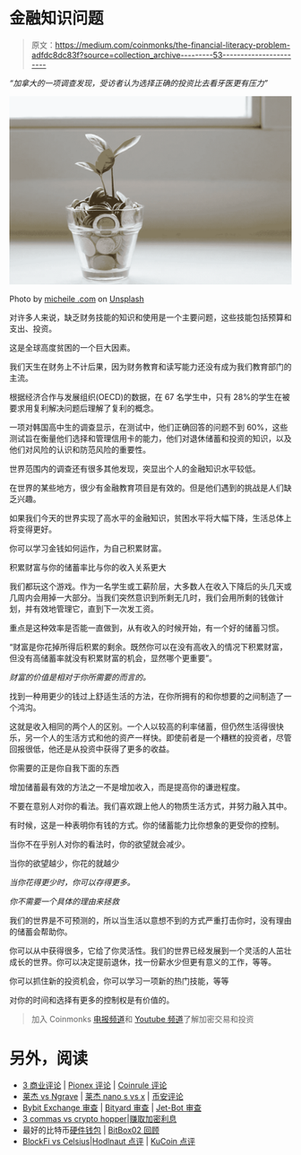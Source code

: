 # 金融知识问题

> 原文：<https://medium.com/coinmonks/the-financial-literacy-problem-adfdc8dc83f?source=collection_archive---------53----------------------->

*“加拿大的一项调查发现，受访者认为选择正确的投资比去看牙医更有压力”*

![](img/74b4ed67f40720469e9b46542a8f69a1.png)

Photo by [micheile .com](https://unsplash.com/@micheile?utm_source=unsplash&utm_medium=referral&utm_content=creditCopyText) on [Unsplash](https://unsplash.com/s/photos/financial-literacy?utm_source=unsplash&utm_medium=referral&utm_content=creditCopyText)

对许多人来说，缺乏财务技能的知识和使用是一个主要问题，这些技能包括预算和支出、投资。

这是全球高度贫困的一个巨大因素。

我们天生在财务上不计后果，因为财务教育和读写能力还没有成为我们教育部门的主流。

根据经济合作与发展组织(OECD)的数据，在 67 名学生中，只有 28%的学生在被要求用复利解决问题后理解了复利的概念。

一项对韩国高中生的调查显示，在测试中，他们正确回答的问题不到 60%，这些测试旨在衡量他们选择和管理信用卡的能力，他们对退休储蓄和投资的知识，以及他们对风险的认识和防范风险的重要性。

世界范围内的调查还有很多其他发现，突显出个人的金融知识水平较低。

在世界的某些地方，很少有金融教育项目是有效的。但是他们遇到的挑战是人们缺乏兴趣。

如果我们今天的世界实现了高水平的金融知识，贫困水平将大幅下降，生活总体上将变得更好。

你可以学习金钱如何运作，为自己积累财富。

积累财富与你的储蓄率比与你的收入关系更大

我们都玩这个游戏。作为一名学生或工薪阶层，大多数人在收入下降后的头几天或几周内会用掉一大部分。当我们突然意识到所剩无几时，我们会用所剩的钱做计划，并有效地管理它，直到下一次发工资。

重点是这种效率是否能一直做到，从有收入的时候开始，有一个好的储蓄习惯。

“财富是你花掉所得后积累的剩余。既然你可以在没有高收入的情况下积累财富，但没有高储蓄率就没有积累财富的机会，显然哪个更重要”。

*财富的价值是相对于你所需要的而言的。*

找到一种用更少的钱过上舒适生活的方法，在你所拥有的和你想要的之间制造了一个鸿沟。

这就是收入相同的两个人的区别。一个人以较高的利率储蓄，但仍然生活得很快乐，另一个人的生活方式和他的资产一样快。即使前者是一个糟糕的投资者，尽管回报很低，他还是从投资中获得了更多的收益。

你需要的正是你自我下面的东西

增加储蓄最有效的方法之一不是增加收入，而是提高你的谦逊程度。

不要在意别人对你的看法。我们喜欢跟上他人的物质生活方式，并努力融入其中。

有时候，这是一种表明你有钱的方式。你的储蓄能力比你想象的更受你的控制。

当你不在乎别人对你的看法时，你的欲望就会减少。

当你的欲望越少，你花的就越少

*当你花得更少时，你可以存得更多。*

*你不需要一个具体的理由来拯救*

我们的世界是不可预测的，所以当生活以意想不到的方式严重打击你时，没有理由的储蓄会帮助你。

你可以从中获得很多，它给了你灵活性。我们的世界已经发展到一个灵活的人茁壮成长的世界。你可以决定提前退休，找一份薪水少但更有意义的工作，等等。

你可以抓住新的投资机会，你可以学习一项新的热门技能，等等

对你的时间和选择有更多的控制权是有价值的。

> 加入 Coinmonks [电报频道](https://t.me/coincodecap)和 [Youtube 频道](https://www.youtube.com/c/coinmonks/videos)了解加密交易和投资

# 另外，阅读

*   [3 商业评论](/coinmonks/3commas-review-an-excellent-crypto-trading-bot-2020-1313a58bec92) | [Pionex 评论](https://coincodecap.com/pionex-review-exchange-with-crypto-trading-bot) | [Coinrule 评论](/coinmonks/coinrule-review-2021-a-beginner-friendly-crypto-trading-bot-daf0504848ba)
*   [莱杰 vs Ngrave](/coinmonks/ledger-vs-ngrave-zero-7e40f0c1d694) | [莱杰 nano s vs x](/coinmonks/ledger-nano-s-vs-x-battery-hardware-price-storage-59a6663fe3b0) | [币安评论](/coinmonks/binance-review-ee10d3bf3b6e)
*   [Bybit Exchange 审查](/coinmonks/bybit-exchange-review-dbd570019b71) | [Bityard 审查](https://coincodecap.com/bityard-reivew) | [Jet-Bot 审查](https://coincodecap.com/jet-bot-review)
*   [3 commas vs crypto hopper](/coinmonks/3commas-vs-pionex-vs-cryptohopper-best-crypto-bot-6a98d2baa203)|[赚取加密利息](/coinmonks/earn-crypto-interest-b10b810fdda3)
*   最好的比特币[硬件钱包](/coinmonks/hardware-wallets-dfa1211730c6) | [BitBox02 回顾](/coinmonks/bitbox02-review-your-swiss-bitcoin-hardware-wallet-c36c88fff29)
*   [BlockFi vs Celsius](/coinmonks/blockfi-vs-celsius-vs-hodlnaut-8a1cc8c26630)|[Hodlnaut 点评](/coinmonks/hodlnaut-review-best-way-to-hodl-is-to-earn-interest-on-your-bitcoin-6658a8c19edf) | [KuCoin 点评](https://coincodecap.com/kucoin-review)